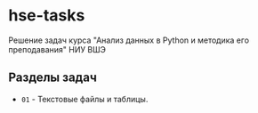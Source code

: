 # hse-tasks
Решение задач курса "Анализ данных в Python и методика его преподавания" НИУ ВШЭ

## Разделы задач

- `01` - Текстовые файлы и таблицы.
